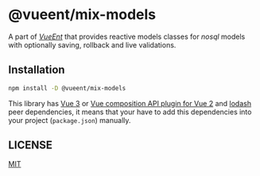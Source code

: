 # @vueent/mix-models

A part of [_VueEnt_](https://github.com/vueent/vueent) that provides reactive models classes for _nosql_ models with optionally saving, rollback and live validations.

## Installation

```sh
npm install -D @vueent/mix-models
```

This library has [Vue 3](https://v3.vuejs.org/guide/introduction.html) or [Vue composition API plugin for Vue 2](https://github.com/vuejs/composition-api) and [lodash](https://lodash.com/) peer dependencies, it means that your have to add this dependencies into your project (`package.json`) manually.

## LICENSE

[MIT](./LICENSE)
